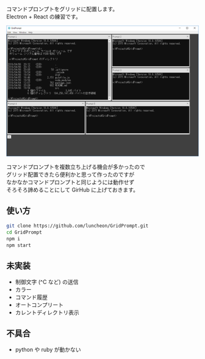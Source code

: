 コマンドプロンプトをグリッドに配置します。  
Electron + React の練習です。

![キャプチャー](https://github.com/luncheon/GridPrompt/raw/master/capture.png)

コマンドプロンプトを複数立ち上げる機会が多かったので  
グリッド配置できたら便利かと思って作ったのですが  
なかなかコマンドプロンプトと同じようには動作せず  
そろそろ諦めることにして GirHub に上げておきます。

## 使い方

```bash
git clone https://github.com/luncheon/GridPrompt.git
cd GridPrompt
npm i
npm start
```

## 未実装
* 制御文字 (^C など) の送信
* カラー
* コマンド履歴
* オートコンプリート
* カレントディレクトリ表示

## 不具合
* python や ruby が動かない
